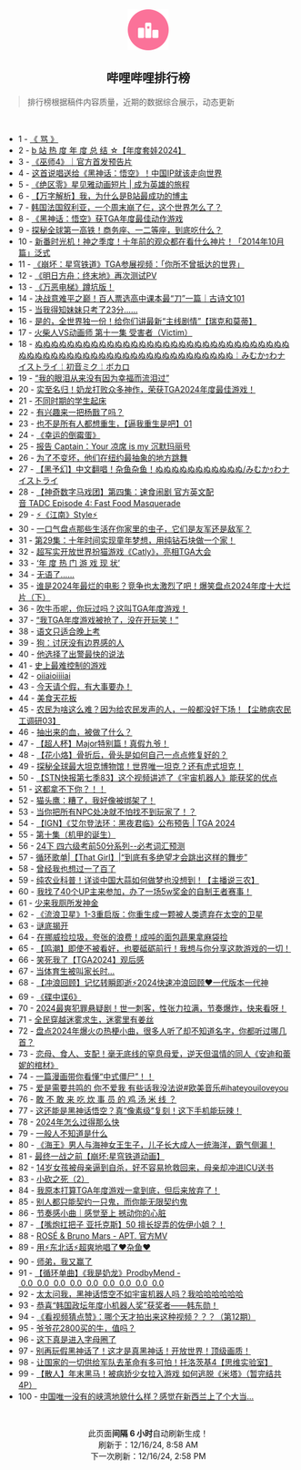 <div align="center">
    <img src="./assets/icon_rank.png" alt="logo" />
    <h2>哔哩哔哩排行榜</h>
</div>

> 排行榜根据稿件内容质量，近期的数据综合展示，动态更新

<br />

<ul><li><span>1 - <a href=https://www.bilibili.com/BV1eZqiY8EiP target=_blank>《&nbsp;骂&nbsp;》</a></span></li><li><span>2 - <a href=https://www.bilibili.com/BV16mBMY4EsZ target=_blank>b&nbsp;站&nbsp;热&nbsp;度&nbsp;年&nbsp;度&nbsp;总&nbsp;结&nbsp;☆【年度套娃2024】</a></span></li><li><span>3 - <a href=https://www.bilibili.com/BV197qiYoEVn target=_blank>《巫师4》｜官方首发预告片</a></span></li><li><span>4 - <a href=https://www.bilibili.com/BV1nhBVYCE8A target=_blank>这首说唱送给《黑神话：悟空》！中国IP就该走向世界</a></span></li><li><span>5 - <a href=https://www.bilibili.com/BV1nNqoY4EYg target=_blank>《绝区零》星见雅动画短片&nbsp;|&nbsp;成为英雄的旅程</a></span></li><li><span>6 - <a href=https://www.bilibili.com/BV1VEqoYmEKi target=_blank>【万字解析】我，为什么是B站最成功的博主</a></span></li><li><span>7 - <a href=https://www.bilibili.com/BV1sJBuYvEaK target=_blank>韩国法国叙利亚，一个周末崩了仨，这个世界怎么了？</a></span></li><li><span>8 - <a href=https://www.bilibili.com/BV1DgqqYHE4U target=_blank>《黑神话：悟空》获TGA年度最佳动作游戏</a></span></li><li><span>9 - <a href=https://www.bilibili.com/BV12rB5YRE15 target=_blank>探秘全球第一高铁！商务座、一二等座，到底吃什么？</a></span></li><li><span>10 - <a href=https://www.bilibili.com/BV1nvBLYUEzn target=_blank>新番时光机！神之季度！十年前的观众都在看什么神片！「2014年10月篇」泛式</a></span></li><li><span>11 - <a href=https://www.bilibili.com/BV1yqBMYPENa target=_blank>《崩坏：星穹铁道》TGA参展视频：「你所不曾抵达的世界」</a></span></li><li><span>12 - <a href=https://www.bilibili.com/BV1b3B3YUE6a target=_blank>《明日方舟：终末地》再次测试PV</a></span></li><li><span>13 - <a href=https://www.bilibili.com/BV1rmqSYyEtH target=_blank>《万恶电梯》蹲坑版！</a></span></li><li><span>14 - <a href=https://www.bilibili.com/BV14iq4Y9Eow target=_blank>决战意难平之巅！百人票选高中课本最“刀”一篇｜古诗文101</a></span></li><li><span>15 - <a href=https://www.bilibili.com/BV183qqYDEFB target=_blank>当我得知妹妹只考了23分……</a></span></li><li><span>16 - <a href=https://www.bilibili.com/BV1wFBMY8E3v target=_blank>是的，全世界独一份！给你们讲最新“主线剧情”【瑞克和莫蒂】</a></span></li><li><span>17 - <a href=https://www.bilibili.com/BV1XBBEYVEWx target=_blank>火柴人VS动画师&nbsp;第十一集&nbsp;受害者（Victim）</a></span></li><li><span>18 - <a href=https://www.bilibili.com/BV1Y9iZYUE6y target=_blank>ぬぬぬぬぬぬぬぬぬぬぬぬぬぬぬぬぬぬぬぬぬぬぬぬぬぬぬぬぬぬぬぬぬぬぬぬぬぬぬぬぬぬぬぬぬぬぬぬぬぬぬぬぬぬぬぬぬぬぬ￤みむかｩわナイストライ￤初音ミク￤ボカロ</a></span></li><li><span>19 - <a href=https://www.bilibili.com/BV1n5qhYsERk target=_blank>“我的眼泪从来没有因为幸福而流泪过”</a></span></li><li><span>20 - <a href=https://www.bilibili.com/BV1g8BgYmEPn target=_blank>实至名归！奶龙打败众多神作，荣获TGA2024年度最佳游戏！</a></span></li><li><span>21 - <a href=https://www.bilibili.com/BV1f6q8YmEQt target=_blank>不同时期的学生起床</a></span></li><li><span>22 - <a href=https://www.bilibili.com/BV1g4BgYSEtv target=_blank>有兴趣来一把杨戬了吗？</a></span></li><li><span>23 - <a href=https://www.bilibili.com/BV1KRBuYrEfX target=_blank>也不是所有人都想重生，【逼我重生是吧】01</a></span></li><li><span>24 - <a href=https://www.bilibili.com/BV1aqqdY1EVQ target=_blank>《幸运的倒霉蛋》</a></span></li><li><span>25 - <a href=https://www.bilibili.com/BV1YUq8YGEvS target=_blank>报告&nbsp;Captain：Your&nbsp;凉席&nbsp;is&nbsp;my&nbsp;沉默玛丽号</a></span></li><li><span>26 - <a href=https://www.bilibili.com/BV1FVBGYTELZ target=_blank>为了不变坏，他们在纽约最抽象的地方跳舞</a></span></li><li><span>27 - <a href=https://www.bilibili.com/BV1vPqzYPECi target=_blank>【黑予幻】中文翻唱！杂鱼杂鱼！ぬぬぬぬぬぬぬぬぬぬぬ/みむかｩわナイストライ</a></span></li><li><span>28 - <a href=https://www.bilibili.com/BV1KQqvY1EyY target=_blank>【神奇数字马戏团】第四集：速食闹剧&nbsp;官方英文配音&nbsp;TADC&nbsp;Episode&nbsp;4:&nbsp;Fast&nbsp;Food&nbsp;Masquerade</a></span></li><li><span>29 - <a href=https://www.bilibili.com/BV19WBgYDEGP target=_blank>⚡《江南》Style⚡</a></span></li><li><span>30 - <a href=https://www.bilibili.com/BV1ktqzYmEGW target=_blank>一口气盘点那些生活在你家里的虫子，它们是友军还是敌军？</a></span></li><li><span>31 - <a href=https://www.bilibili.com/BV1FoqhYdEHT target=_blank>第29集：十年时间实现童年梦想，用纯钻石块做一个家！</a></span></li><li><span>32 - <a href=https://www.bilibili.com/BV1XfqaYVEAA target=_blank>超写实开放世界扮猫游戏《Catly》，亮相TGA大会</a></span></li><li><span>33 - <a href=https://www.bilibili.com/BV1KhBMYuEXN target=_blank>‘年&nbsp;度&nbsp;热&nbsp;门&nbsp;游&nbsp;戏&nbsp;现&nbsp;状’</a></span></li><li><span>34 - <a href=https://www.bilibili.com/BV18RqzYFETB target=_blank>无语了……</a></span></li><li><span>35 - <a href=https://www.bilibili.com/BV1CXB5Y7E8g target=_blank>谁是2024年最烂的电影？竞争也太激烈了吧！爆笑盘点2024年度十大烂片（下）</a></span></li><li><span>36 - <a href=https://www.bilibili.com/BV18gqzYFE2X target=_blank>吹牛币呢，你玩过吗？这叫TGA年度游戏！</a></span></li><li><span>37 - <a href=https://www.bilibili.com/BV1FKBMYxEQo target=_blank>“我TGA年度游戏被抢了，没在开玩笑！”</a></span></li><li><span>38 - <a href=https://www.bilibili.com/BV1UbBMYzEgK target=_blank>语文只适合晚上考</a></span></li><li><span>39 - <a href=https://www.bilibili.com/BV1uwBjYcEtL target=_blank>狗：讨厌没有边界感的人</a></span></li><li><span>40 - <a href=https://www.bilibili.com/BV17tBjYVEW2 target=_blank>他选择了出警最快的说法</a></span></li><li><span>41 - <a href=https://www.bilibili.com/BV1UtBMYgEUu target=_blank>史上最难控制的游戏</a></span></li><li><span>42 - <a href=https://www.bilibili.com/BV1zfB5YVECB target=_blank>oiiaioiiiiai</a></span></li><li><span>43 - <a href=https://www.bilibili.com/BV1krBMYhE7K target=_blank>今天请个假，有大事要办！</a></span></li><li><span>44 - <a href=https://www.bilibili.com/BV1BDBMYsEMF target=_blank>美食天花板</a></span></li><li><span>45 - <a href=https://www.bilibili.com/BV1Mfq8YiEQb target=_blank>农民为啥这么难？因为给农民发声的人，一般都没好下场！【尘肺病农民工调研03】</a></span></li><li><span>46 - <a href=https://www.bilibili.com/BV1AuB5YmErH target=_blank>抽出来的血，被做了什么？</a></span></li><li><span>47 - <a href=https://www.bilibili.com/BV1rHqZYeEpE target=_blank>【超人杯】Major特别篇！真假九爷！</a></span></li><li><span>48 - <a href=https://www.bilibili.com/BV1tpBLYoELg target=_blank>【花小烙】骨折后，骨头是如何自己一点点修复好的？</a></span></li><li><span>49 - <a href=https://www.bilibili.com/BV14Fq6YdEym target=_blank>探秘全球最大坦克博物馆！世界唯一坦克？还有虎式坦克！</a></span></li><li><span>50 - <a href=https://www.bilibili.com/BV1sfqZYuEAZ target=_blank>【STN快报第七季83】这个视频讲述了《宇宙机器人》能获奖的优点</a></span></li><li><span>51 - <a href=https://www.bilibili.com/BV1ykqBYEEbR target=_blank>这都拿不下你？！！</a></span></li><li><span>52 - <a href=https://www.bilibili.com/BV1fHqhYSED8 target=_blank>猫头鹰：糟了，我好像被绑架了！</a></span></li><li><span>53 - <a href=https://www.bilibili.com/BV1iZBgYtEjn target=_blank>当你把所有NPC处决就不怕找不到玩家了！？</a></span></li><li><span>54 - <a href=https://www.bilibili.com/BV1o5qBYqE6v target=_blank>【IGN】《艾尔登法环：黑夜君临》公布预告&nbsp;|&nbsp;TGA&nbsp;2024</a></span></li><li><span>55 - <a href=https://www.bilibili.com/BV1LNqzYeET5 target=_blank>第十集（机甲的诞生）</a></span></li><li><span>56 - <a href=https://www.bilibili.com/BV15yqDYiE2t target=_blank>24下&nbsp;四六级考前50分系列--必考词汇预测</a></span></li><li><span>57 - <a href=https://www.bilibili.com/BV1bbBMY6EKT target=_blank>循环歌单|【That&nbsp;Girl】|“到底有多绝望才会跳出这样的舞步”</a></span></li><li><span>58 - <a href=https://www.bilibili.com/BV1CAqSYyEBK target=_blank>曾经我也想过一了百了</a></span></li><li><span>59 - <a href=https://www.bilibili.com/BV1uABjY8Ehb target=_blank>纯农业科普！详谈中国大蒜如何做梦也没想到！【主播说三农】</a></span></li><li><span>60 - <a href=https://www.bilibili.com/BV1eSqaYJEf3 target=_blank>我找了40个UP主来参加，办了一场5w奖金的自制王者赛事！</a></span></li><li><span>61 - <a href=https://www.bilibili.com/BV1b5qzY4E47 target=_blank>少来我厕所发神金</a></span></li><li><span>62 - <a href=https://www.bilibili.com/BV1AuB5YmECQ target=_blank>《流浪卫星》1-3重启版：你重生成一颗被人类遗弃在太空的卫星</a></span></li><li><span>63 - <a href=https://www.bilibili.com/BV1kRBjY9EvF target=_blank>谜底揭开</a></span></li><li><span>64 - <a href=https://www.bilibili.com/BV1PKB5YSEae target=_blank>在挪威捡垃圾，夸张的浪费！成吨的面包蔬果拿麻袋捡</a></span></li><li><span>65 - <a href=https://www.bilibili.com/BV1tsBLYxEvN target=_blank>【鸣潮】即使不被看好，也要砥砺前行！我想与你分享这款游戏的一切！</a></span></li><li><span>66 - <a href=https://www.bilibili.com/BV1DTqqYWEQq target=_blank>笑死我了【TGA2024】观后感</a></span></li><li><span>67 - <a href=https://www.bilibili.com/BV1CgqQYmEpa target=_blank>当体育生被叫家长时...</a></span></li><li><span>68 - <a href=https://www.bilibili.com/BV1yMqhYbEvU target=_blank>【冲浪回顾】记忆转瞬即逝⚡2024快速冲浪回顾❤一代版本一代神</a></span></li><li><span>69 - <a href=https://www.bilibili.com/BV1xjqqY7EVY target=_blank>《碟中谍6》</a></span></li><li><span>70 - <a href=https://www.bilibili.com/BV1g9BVYZEsm target=_blank>2024最爽犯罪悬疑剧！世一刺客，性张力拉满，节奏爆炸，快来看呀！</a></span></li><li><span>71 - <a href=https://www.bilibili.com/BV1D4BgYUEjh target=_blank>全民穿越迷雾求生，迷雾里有姜丝</a></span></li><li><span>72 - <a href=https://www.bilibili.com/BV1vQqeYdEbx target=_blank>盘点2024年爆火の热梗小曲，很多人听了却不知道名字，你都听过哪几首？</a></span></li><li><span>73 - <a href=https://www.bilibili.com/BV1ouBMYpEJt target=_blank>恋母、食人、支配！毫无底线的窒息母爱，逆天但温情的同人《安迪和蕾妮的棺材》</a></span></li><li><span>74 - <a href=https://www.bilibili.com/BV1BDBMYsEo1 target=_blank>一篇漫画带你看懂“中式僵尸”！！</a></span></li><li><span>75 - <a href=https://www.bilibili.com/BV1MEqDYWEiJ target=_blank>爱是需要共鸣的&nbsp;你不爱我&nbsp;有些话我没法说#欧美音乐#ihateyouiloveyou</a></span></li><li><span>76 - <a href=https://www.bilibili.com/BV1PgBjYREKE target=_blank>敢&nbsp;不&nbsp;敢&nbsp;来&nbsp;吃&nbsp;炊&nbsp;事&nbsp;员&nbsp;的&nbsp;鸡&nbsp;汤&nbsp;米&nbsp;线&nbsp;？</a></span></li><li><span>77 - <a href=https://www.bilibili.com/BV1khq8Y9ErT target=_blank>这还能是黑神话悟空？真“像素级”复刻！这下手机能玩辣！</a></span></li><li><span>78 - <a href=https://www.bilibili.com/BV1xSqhYhEH9 target=_blank>2024年怎么过得那么快</a></span></li><li><span>79 - <a href=https://www.bilibili.com/BV19wqqYoEZQ target=_blank>一般人不知道是什么</a></span></li><li><span>80 - <a href=https://www.bilibili.com/BV1snqzYpEmJ target=_blank>《海王》男人与海神女王生子，儿子长大成人一统海洋，霸气侧漏！</a></span></li><li><span>81 - <a href=https://www.bilibili.com/BV12iBgYkEjo target=_blank>最终一战之前【崩坏:星穹铁道动画】</a></span></li><li><span>82 - <a href=https://www.bilibili.com/BV1KzqBYHEXv target=_blank>14岁女孩被母亲逼到自杀，好不容易抢救回来，母亲却冲进ICU送书</a></span></li><li><span>83 - <a href=https://www.bilibili.com/BV1EeqNY1EUF target=_blank>小砍之死（2）</a></span></li><li><span>84 - <a href=https://www.bilibili.com/BV17uBMYWErZ target=_blank>我原本打算TGA年度游戏一拿到底，但后来放弃了！</a></span></li><li><span>85 - <a href=https://www.bilibili.com/BV1Sqq6Y8EZ8 target=_blank>别人都只能契约一只鬼，而你能无限契约鬼</a></span></li><li><span>86 - <a href=https://www.bilibili.com/BV1BaqqYTEyS target=_blank>节奏感小曲｜感觉至上&nbsp;撼动你的心脏</a></span></li><li><span>87 - <a href=https://www.bilibili.com/BV1req8YQEc5 target=_blank>【嘴炮扛把子&nbsp;亚托克斯】50&nbsp;擅长捉弄的佐伊小姐？！</a></span></li><li><span>88 - <a href=https://www.bilibili.com/BV1tbq3YVErZ target=_blank>ROSÉ&nbsp;&amp;&nbsp;Bruno&nbsp;Mars&nbsp;-&nbsp;APT.&nbsp;官方MV</a></span></li><li><span>89 - <a href=https://www.bilibili.com/BV14ZqDYoEfF target=_blank>用⚡东北话⚡超爽地唱了♥杂鱼♥</a></span></li><li><span>90 - <a href=https://www.bilibili.com/BV1YeB5YhE5A target=_blank>师弟，我又赢了</a></span></li><li><span>91 - <a href=https://www.bilibili.com/BV1cdqhY4EJA target=_blank>【循环单曲】《我是奶龙》ProdbyMend&nbsp;-&nbsp;0.0&nbsp;&nbsp;0.0&nbsp;&nbsp;0.0&nbsp;&nbsp;0.0&nbsp;&nbsp;0.0&nbsp;&nbsp;0.0&nbsp;&nbsp;0.0&nbsp;&nbsp;0.0&nbsp;&nbsp;0.0</a></span></li><li><span>92 - <a href=https://www.bilibili.com/BV1wPBgYvEAB target=_blank>太太问我，黑神话悟空不如宇宙机器人吗？我哈哈哈哈哈哈</a></span></li><li><span>93 - <a href=https://www.bilibili.com/BV1BmBMY4Est target=_blank>恭喜“韩国政坛年度小机器人奖”获奖者——韩东勋！</a></span></li><li><span>94 - <a href=https://www.bilibili.com/BV1xtqCYPEpB target=_blank>《看视频猜点赞》：哪个天才拍出来这种视频？？？（第12期）</a></span></li><li><span>95 - <a href=https://www.bilibili.com/BV1cEBjYJET4 target=_blank>爷爷花2800买的牛，值吗？</a></span></li><li><span>96 - <a href=https://www.bilibili.com/BV1FJBjYUEkP target=_blank>这下真是进入字母圈了</a></span></li><li><span>97 - <a href=https://www.bilibili.com/BV1ZjBGYPEHC target=_blank>别再玩假黑神话了！这才是真黑神话！开放世界！顶级画质！</a></span></li><li><span>98 - <a href=https://www.bilibili.com/BV1N9BTYeEC5 target=_blank>让国家的一切供给军队去革命有多可怕！托洛茨基4【思维实验室】</a></span></li><li><span>99 - <a href=https://www.bilibili.com/BV11CBGY1Ecn target=_blank>【散人】年末黑马！被病娇少女拉入游戏&nbsp;如何逃脱《米塔》（暂完结共4P）</a></span></li><li><span>100 - <a href=https://www.bilibili.com/BV1CDB5YUEPy target=_blank>中国唯一没有的峡湾地貌什么样？感觉在新西兰上了个大当…</a></span></li></ul>

<br />

<p align=center>此页面<strong>间隔 6 小时</strong>自动刷新生成！<br>刷新于：12/16/24, 8:58 AM<br>下一次刷新：12/16/24, 2:58 PM</p>
